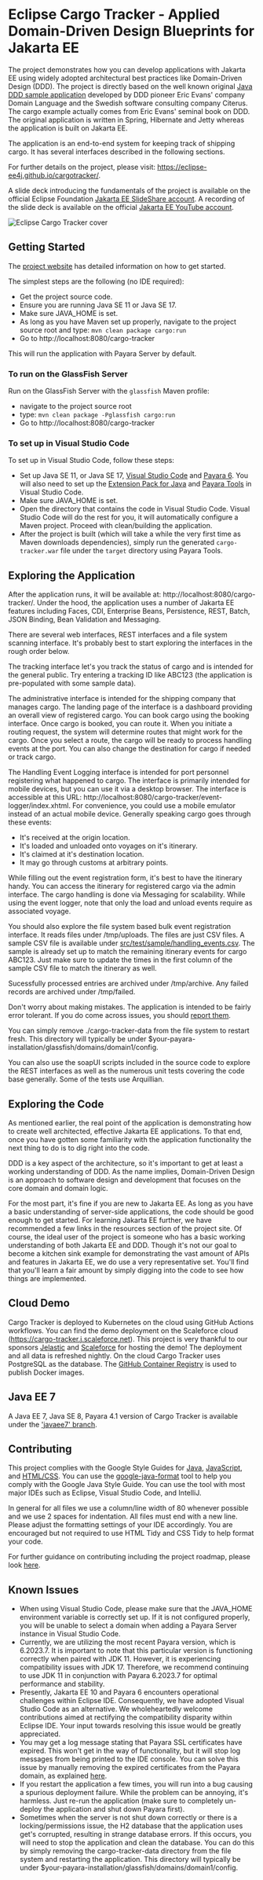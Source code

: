 # Eclipse Cargo Tracker - Applied Domain-Driven Design Blueprints for Jakarta EE

The project demonstrates how you can develop applications with Jakarta EE using widely adopted architectural best practices like Domain-Driven
Design (DDD). The project is directly based on the well known
original [Java DDD sample application](http://dddsample.sourceforge.net)
developed by DDD pioneer Eric Evans' company Domain Language and the Swedish
software consulting company Citerus. The cargo example actually comes from
Eric Evans' seminal book on DDD. The original application is written in Spring,
Hibernate and Jetty whereas the application is built on Jakarta EE.

The application is an end-to-end system for keeping track of shipping cargo. It
has several interfaces described in the following sections.

For further details on the project, please visit: https://eclipse-ee4j.github.io/cargotracker/.

A slide deck introducing the
fundamentals of the project is available on the official Eclipse
Foundation [Jakarta EE SlideShare account](https://www.slideshare.net/Jakarta_EE/applied-domaindriven-design-blueprints-for-jakarta-ee). A recording of the slide deck is available on the official [Jakarta EE YouTube account](https://www.youtube.com/watch?v=pKmmZd-3mhA).

![Eclipse Cargo Tracker cover](cargo_tracker_cover.png)

## Getting Started

The [project website](https://eclipse-ee4j.github.io/cargotracker/) has detailed information on how to get started.

The simplest steps are the following (no IDE required):

* Get the project source code.
* Ensure you are running Java SE 11 or Java SE 17.
* Make sure JAVA_HOME is set.
* As long as you have Maven set up properly, navigate to the project source root and
  type: `mvn clean package cargo:run`
* Go to http://localhost:8080/cargo-tracker

This will run the application with Payara Server by default.

### To run on the GlassFish Server

Run on the GlassFish Server with the `glassfish` Maven profile:

* navigate to the project source root
* type: `mvn clean package -Pglassfish cargo:run`
* Go to http://localhost:8080/cargo-tracker


### To set up in Visual Studio Code

To set up in Visual Studio Code, follow these steps:

* Set up Java SE 11, or Java SE 17, [Visual Studio Code](https://code.visualstudio.com/download) and [Payara 6](https://mvnrepository.com/artifact/fish.payara.distributions/payara). You will also need to set up the [Extension Pack for Java](https://marketplace.visualstudio.com/items?itemName=vscjava.vscode-java-pack) and [Payara Tools](https://marketplace.visualstudio.com/items?itemName=Payara.payara-vscode) in Visual Studio Code.
* Make sure JAVA_HOME is set.
* Open the directory that contains the code in Visual Studio Code. Visual Studio Code will do the rest for you, it will automatically configure a Maven project. Proceed with clean/building the application.
* After the project is built (which will take a while the very first time as Maven downloads dependencies), simply run the generated `cargo-tracker.war` file under the `target` directory using Payara Tools.

## Exploring the Application

After the application runs, it will be available at:
http://localhost:8080/cargo-tracker/. Under the hood, the application uses a
number of Jakarta EE features including Faces, CDI, Enterprise Beans, Persistence, REST, Batch, JSON Binding, Bean Validation and Messaging.

There are several web interfaces, REST interfaces and a file system scanning
interface. It's probably best to start exploring the interfaces in the rough
order below.

The tracking interface let's you track the status of cargo and is
intended for the general public. Try entering a tracking ID like ABC123 (the
application is pre-populated with some sample data).

The administrative interface is intended for the shipping company that manages
cargo. The landing page of the interface is a dashboard providing an overall
view of registered cargo. You can book cargo using the booking interface.
Once cargo is booked, you can route it. When you initiate a routing request,
the system will determine routes that might work for the cargo. Once you select
a route, the cargo will be ready to process handling events at the port. You can
also change the destination for cargo if needed or track cargo.

The Handling Event Logging interface is intended for port personnel registering what
happened to cargo. The interface is primarily intended for mobile devices, but
you can use it via a desktop browser. The interface is accessible at this URL: http://localhost:8080/cargo-tracker/event-logger/index.xhtml. For convenience, you
could use a mobile emulator instead of an actual mobile device. Generally speaking cargo
goes through these events:

* It's received at the origin location.
* It's loaded and unloaded onto voyages on it's itinerary.
* It's claimed at it's destination location.
* It may go through customs at arbitrary points.

While filling out the event registration form, it's best to have the itinerary
handy. You can access the itinerary for registered cargo via the admin interface. The cargo handling is done via Messaging for scalability. While using the event logger, note that only the load and unload events require as associated voyage.

You should also explore the file system based bulk event registration interface.
It reads files under /tmp/uploads. The files are just CSV files. A sample CSV
file is available under [src/test/sample/handling_events.csv](src/test/sample/handling_events.csv). The sample is already set up to match the remaining itinerary events for cargo ABC123. Just make sure to update the times in the first column of the sample CSV file to match the itinerary as well.

Sucessfully processed entries are archived under /tmp/archive. Any failed records are
archived under /tmp/failed.

Don't worry about making mistakes. The application is intended to be fairly
error tolerant. If you do come across issues, you should [report them](https://github.com/eclipse-ee4j/cargotracker/issues).

You can simply remove ./cargo-tracker-data from the file system to restart fresh. This directory will typically be under $your-payara-installation/glassfish/domains/domain1/config.

You can also use the soapUI scripts included in the source code to explore the
REST interfaces as well as the numerous unit tests covering the code base
generally. Some of the tests use Arquillian.

## Exploring the Code

As mentioned earlier, the real point of the application is demonstrating how to
create well architected, effective Jakarta EE applications. To that end, once you
have gotten some familiarity with the application functionality the next thing
to do is to dig right into the code.

DDD is a key aspect of the architecture, so it's important to get at least a
working understanding of DDD. As the name implies, Domain-Driven Design is an
approach to software design and development that focuses on the core domain and
domain logic.

For the most part, it's fine if you are new to Jakarta EE. As long as you have a
basic understanding of server-side applications, the code should be good enough to get started. For learning Jakarta EE further,
we have recommended a few links in the resources section of the project site. Of
course, the ideal user of the project is someone who has a basic working
understanding of both Jakarta EE and DDD. Though it's not our goal to become a kitchen
sink example for demonstrating the vast amount of APIs and features in Jakarta EE,
we do use a very representative set. You'll find that you'll learn a fair amount
by simply digging into the code to see how things are implemented.

## Cloud Demo
Cargo Tracker is deployed to Kubernetes on the cloud using GitHub Actions workflows. You can find the demo deployment on the Scaleforce cloud (https://cargo-tracker.j.scaleforce.net). This project is very thankful to our sponsors [Jelastic](https://jelastic.com) and [Scaleforce](https://www.scaleforce.net) for hosting the demo! The deployment and all data is refreshed nightly. On the cloud Cargo Tracker uses PostgreSQL as the database. The [GitHub Container Registry](https://ghcr.io/eclipse-ee4j/cargo-tracker) is used to publish Docker images.

## Java EE 7
A Java EE 7, Java SE 8, Payara 4.1 version of Cargo Tracker is available under the ['javaee7' branch](https://github.com/eclipse-ee4j/cargotracker/tree/javaee7).

## Contributing
This project complies with the Google Style Guides for [Java](https://google.github.io/styleguide/javaguide.html), [JavaScript](https://google.github.io/styleguide/jsguide.html), and [HTML/CSS](https://google.github.io/styleguide/htmlcssguide.html). You can use the [google-java-format](https://github.com/google/google-java-format) tool to help you comply with the Google Java Style Guide. You can use the tool with most major IDEs such as Eclipse, Visual Studio Code, and IntelliJ.

In general for all files we use a column/line width of 80 whenever possible and we use 2 spaces for indentation. All files must end with a new line. Please adjust the formatting settings of your IDE accordingly. You are encouraged but not required to use HTML Tidy and CSS Tidy to help format your code.

For further guidance on contributing including the project roadmap, please look [here](CONTRIBUTING.md).

## Known Issues
* When using Visual Studio Code, please make sure that the JAVA_HOME environment variable is correctly set up. If it is not configured properly, you will be unable to select a domain when adding a Payara Server instance in Visual Studio Code.
* Currently, we are utilizing the most recent Payara version, which is 6.2023.7. It is important to note that this particular version is functioning correctly when paired with JDK 11. However, it is experiencing compatibility issues with JDK 17. Therefore, we recommend continuing to use JDK 11 in conjunction with Payara 6.2023.7 for optimal performance and stability.
* Presently, Jakarta EE 10 and Payara 6 encounters operational challenges within Eclipse IDE. Consequently, we have adopted Visual Studio Code as an alternative. We wholeheartedly welcome contributions aimed at rectifying the compatibility disparity within Eclipse IDE. Your input towards resolving this issue would be greatly appreciated.
* You may get a log message stating that Payara SSL certificates have expired. This won't get in the way of functionality, but it will
  stop log messages from being printed to the IDE console. You can solve this issue by manually removing the expired certificates from the Payara domain, as
  explained [here](https://github.com/payara/Payara/issues/3038).
* If you restart the application a few times, you will run into a bug causing a spurious deployment failure. While the problem can be annoying, it's harmless.
  Just re-run the application (make sure to completely un-deploy the application and shut down Payara first).
* Sometimes when the server is not shut down correctly or there is a locking/permissions issue, the H2 database that
  the application uses get's corrupted, resulting in strange database errors. If
  this occurs, you will need to stop the application and clean the database. You
  can do this by simply removing the cargo-tracker-data directory from the file
  system and restarting the application. This directory will typically be under $your-payara-installation/glassfish/domains/domain1/config.
